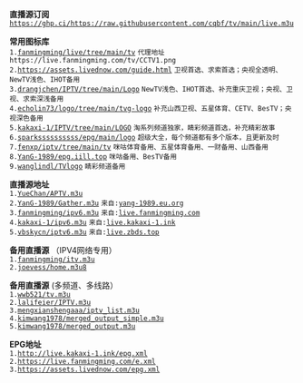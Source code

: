 **直播源订阅**  
[`https://ghp.ci/https://raw.githubusercontent.com/cqbf/tv/main/live.m3u`](https://ghp.ci/https://raw.githubusercontent.com/cqbf/tv/main/live.m3u)  

**常用图标库**  
`1.`[`fanmingming/live/tree/main/tv`](https://github.com/fanmingming/live/tree/main/tv)   `代理地址 https://live.fanmingming.com/tv/CCTV1.png`  
`2.`[`https://assets.livednow.com/guide.html`](https://assets.livednow.com/guide.html) `卫视首选、求索首选；央视全透明、NewTV浅色、IHOT备用`  
`3.`[`drangjchen/IPTV/tree/main/Logo`](https://github.com/drangjchen/IPTV/tree/main/Logo) `NewTV浅色、IHOT首选、补充重庆卫视；央视、卫视、求索深浅备用`  
`4.`[`echolin73/logo/tree/main/tvg-logo`](https://github.com/echolin73/logo/tree/main/tvg-logo) `补充山西卫视、五星体育、CETV、BesTV；央视深色备用`  
`5.`[`kakaxi-1/IPTV/tree/main/LOGO`](https://github.com/kakaxi-1/IPTV/tree/main/LOGO) `淘系列频道独家，睛彩频道首选，补充精彩故事`  
`6.`[`sparkssssssssss/epg/main/logo`](https://raw.githubusercontent.com/sparkssssssssss/epg/main/logo/) `超级大全，每个频道都有多个版本，且更新及时`  
`7.`[`fenxp/iptv/tree/main/tv`](https://github.com/fenxp/iptv/tree/main/tv) `咪咕体育备用、五星体育备用、一财备用、山西备用`  
`8.`[`YanG-1989/epg.iill.top`](https://epg.iill.top) `咪咕备用、BesTV备用`  
`9.`[`wanglindl/TVlogo`](https://github.com/wanglindl/TVlogo) `睛彩频道备用`  

**直播源地址**  
`1.`[`YueChan/APTV.m3u`](https://github.com/YueChan/Live/blob/main/APTV.m3u)  
`2.`[`YanG-1989/Gather.m3u`](https://github.com/YanG-1989/m3u/blob/main/Gather.m3u)  `来自:`[`yang-1989.eu.org`](https://yang-1989.eu.org)  
`3.`[`fanmingming/ipv6.m3u`](https://github.com/fanmingming/live/blob/main/tv/m3u/ipv6.m3u)  `来自:`[`live.fanmingming.com`](https://live.fanmingming.com)  
`4.`[`kakaxi-1/ipv6.m3u`](https://github.com/kakaxi-1/IPTV/blob/main/ipv6.m3u)  `来自:`[`live.kakaxi-1.ink`](https://live.kakaxi-1.ink)  
`5.`[`vbskycn/iptv6.m3u`](https://github.com/vbskycn/iptv/blob/master/tv/iptv6.m3u) `来自:`[`live.zbds.top`](https://live.zbds.top)  

**备用直播源** （IPV4网络专用）  
`1.`[`fanmingming/itv.m3u`](https://github.com/fanmingming/live/blob/main/tv/m3u/itv.m3u)    
`2.`[`joevess/home.m3u8`](https://github.com/joevess/IPTV/blob/main/home.m3u8)    

**备用直播源** (多频道、多线路）  
`1.`[`wwb521/tv.m3u`](https://github.com/wwb521/live/blob/main/tv.m3u)  
`2.`[`lalifeier/IPTV.m3u`](https://github.com/lalifeier/IPTV/blob/main/m3u/IPTV.m3u)  
`3.`[`mengxianshengaaa/iptv_list.m3u`](https://github.com/mengxianshengaaa/IPTV/blob/main/iptv_list.m3u)  
`4.`[`kimwang1978/merged_output_simple.m3u`](https://github.com/kimwang1978/collect-tv-txt/blob/main/merged_output_simple.m3u)  
`5.`[`kimwang1978/merged_output.m3u`](https://github.com/kimwang1978/collect-tv-txt/blob/main/merged_output.m3u)  

**EPG地址**  
`1.`[`http://live.kakaxi-1.ink/epg.xml`](http://live.kakaxi-1.ink/epg.xml)  
`2.`[`https://live.fanmingming.com/e.xml`](https://live.fanmingming.com/e.xml)  
`3.`[`https://assets.livednow.com/epg.xml`](https://assets.livednow.com/epg.xml)  
